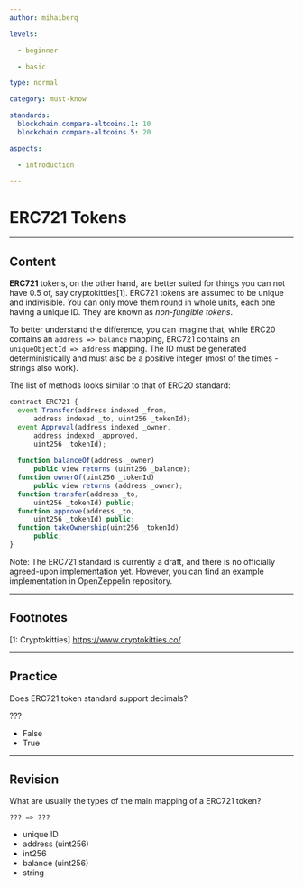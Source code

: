 ```yaml
---
author: mihaiberq

levels:

  - beginner

  - basic

type: normal

category: must-know

standards:
  blockchain.compare-altcoins.1: 10
  blockchain.compare-altcoins.5: 20

aspects:

  - introduction

---
```

# ERC721 Tokens

---
## Content

**ERC721** tokens, on the other hand, are better suited for things you can not have 0.5 of, say cryptokitties[1]. ERC721 tokens are assumed to be unique and indivisible. You can only move them round in whole units, each one having a unique ID. They are known as *non-fungible tokens*.
             	
To better understand the difference, you can imagine that, while ERC20 contains an `address => balance` mapping, ERC721 contains an `uniqueObjectId => address` mapping. The ID must be generated deterministically and must also be a positive integer (most of the times - strings also work).
             	
The list of methods looks similar to that of ERC20 standard:
             	
```javascript
contract ERC721 {
  event Transfer(address indexed _from,
	  address indexed _to, uint256 _tokenId);
  event Approval(address indexed _owner,
	  address indexed _approved,
	  uint256 _tokenId);
             	
  function balanceOf(address _owner)
	  public view returns (uint256 _balance);
  function ownerOf(uint256 _tokenId)
	  public view returns (address _owner);
  function transfer(address _to,
	  uint256 _tokenId) public;
  function approve(address _to,
	  uint256 _tokenId) public;
  function takeOwnership(uint256 _tokenId)
	  public;
}
```
             	
Note: The ERC721 standard is currently a draft, and there is no officially agreed-upon implementation yet. However, you can find an example implementation in OpenZeppelin repository.


---
## Footnotes
[1: Cryptokitties]
https://www.cryptokitties.co/

---
## Practice

Does ERC721 token standard support decimals?

???

* False
* True

---
## Revision

What are usually the types of the main mapping of a ERC721 token?
```
??? => ???
```
* unique ID
* address (uint256)
* int256
* balance (uint256)
* string
